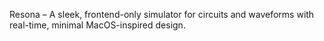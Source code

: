 Resona – A sleek, frontend-only simulator for circuits and waveforms with real-time, minimal MacOS-inspired design.
